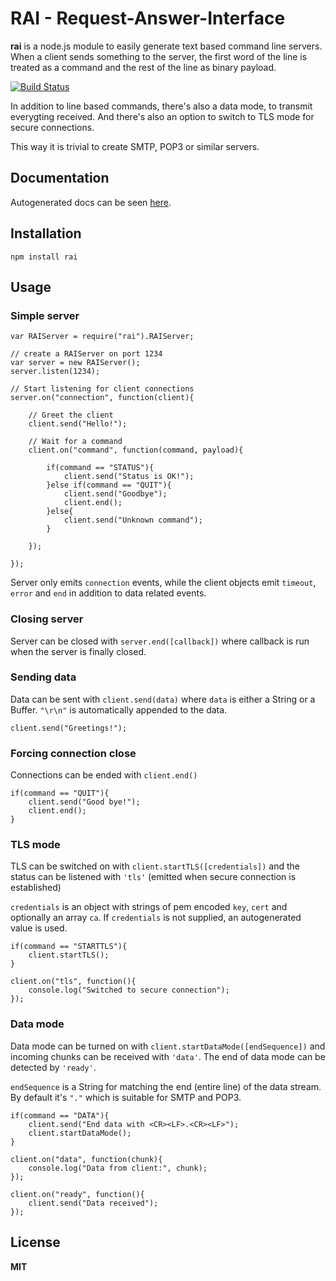# RAI - Request-Answer-Interface

**rai** is a node.js module to easily generate text based command line servers.
When a client sends something to the server, the first word of the line is
treated as a command and the rest of the line as binary payload.

[![Build Status](https://secure.travis-ci.org/andris9/rai.png)](http://travis-ci.org/andris9/rai)

In addition to line based commands, there's also a data mode, to transmit
everygting received. And there's also an option to switch to TLS mode for
secure connections.

This way it is trivial to create SMTP, POP3 or similar servers.

## Documentation

Autogenerated docs can be seen [here](http://node.ee/raidoc/).

## Installation

    npm install rai
    
## Usage

### Simple server

    var RAIServer = require("rai").RAIServer;
    
    // create a RAIServer on port 1234
    var server = new RAIServer();
    server.listen(1234);
    
    // Start listening for client connections
    server.on("connection", function(client){
    
        // Greet the client
        client.send("Hello!");
        
        // Wait for a command
        client.on("command", function(command, payload){
        
            if(command == "STATUS"){
                client.send("Status is OK!");
            }else if(command == "QUIT"){
                client.send("Goodbye");
                client.end();
            }else{
                client.send("Unknown command");
            }
        
        });
    
    });

Server only emits `connection` events, while the client objects emit `timeout`,
`error` and `end` in addition to data related events.

### Closing server

Server can be closed with `server.end([callback])` where callback is run when
the server is finally closed.

### Sending data

Data can be sent with `client.send(data)` where `data` is either a String or
a Buffer. `"\r\n"` is automatically appended to the data.

    client.send("Greetings!");

### Forcing connection close

Connections can be ended with `client.end()`

    if(command == "QUIT"){
        client.send("Good bye!");
        client.end();
    }

### TLS mode

TLS can be switched on with `client.startTLS([credentials])` and the status can
be listened with `'tls'` (emitted when secure connection is established)

`credentials` is an object with strings of pem encoded `key`, `cert` and optionally an
array `ca`. If `credentials` is not supplied, an autogenerated value is used.

    if(command == "STARTTLS"){
        client.startTLS();
    }
    
    client.on("tls", function(){
        console.log("Switched to secure connection");
    });

### Data mode

Data mode can be turned on with `client.startDataMode([endSequence])` and incoming
chunks can be received with `'data'`. The end of data mode can be detected by
`'ready'`.

`endSequence` is a String for matching the end (entire line) of the data stream.
By default it's `"."` which is suitable for SMTP and POP3.

    if(command == "DATA"){
        client.send("End data with <CR><LF>.<CR><LF>");
        client.startDataMode();
    }

    client.on("data", function(chunk){
        console.log("Data from client:", chunk);
    });
    
    client.on("ready", function(){
        client.send("Data received");
    });

## License

**MIT**